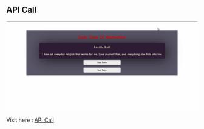 ## API Call

![API Call](.api.gif)

Visit here : [API Call](https://audarya07.github.io/devsnest/Frontend/THA_13/)
